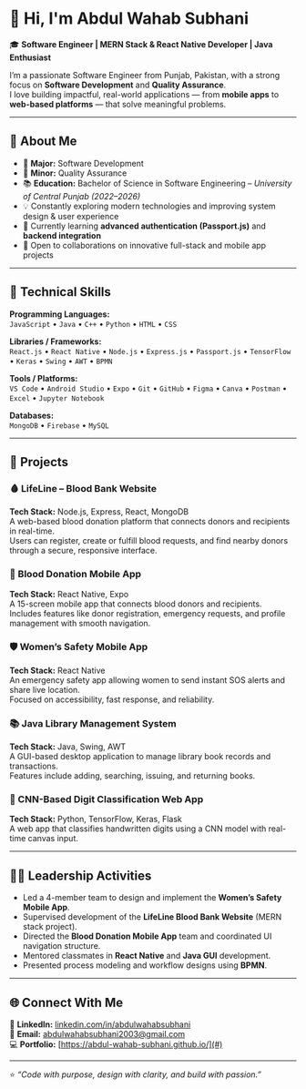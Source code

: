 # 👋 Hi, I'm Abdul Wahab Subhani  

🎓 **Software Engineer | MERN Stack & React Native Developer | Java Enthusiast**

I’m a passionate Software Engineer from Punjab, Pakistan, with a strong focus on **Software Development** and **Quality Assurance**.  
I love building impactful, real-world applications — from **mobile apps** to **web-based platforms** — that solve meaningful problems.

---

## 🚀 About Me
- 🎯 **Major:** Software Development  
- 🧩 **Minor:** Quality Assurance  
- 📚 **Education:** Bachelor of Science in Software Engineering – *University of Central Punjab (2022–2026)*  
- 💡 Constantly exploring modern technologies and improving system design & user experience  
- 🌱 Currently learning **advanced authentication (Passport.js)** and **backend integration**  
- 🤝 Open to collaborations on innovative full-stack and mobile app projects  

---

## 🧠 Technical Skills

**Programming Languages:**  
`JavaScript` • `Java` • `C++` • `Python` • `HTML` • `CSS`

**Libraries / Frameworks:**  
`React.js` • `React Native` • `Node.js` • `Express.js` • `Passport.js` • `TensorFlow` • `Keras` • `Swing` • `AWT` • `BPMN`

**Tools / Platforms:**  
`VS Code` • `Android Studio` • `Expo` • `Git` • `GitHub` • `Figma` • `Canva` • `Postman` • `Excel` • `Jupyter Notebook`

**Databases:**  
`MongoDB` • `Firebase` • `MySQL`

---

## 💼 Projects

### 🩸 LifeLine – Blood Bank Website  
**Tech Stack:** Node.js, Express, React, MongoDB  
A web-based blood donation platform that connects donors and recipients in real-time.  
Users can register, create or fulfill blood requests, and find nearby donors through a secure, responsive interface.

### 📱 Blood Donation Mobile App  
**Tech Stack:** React Native, Expo  
A 15-screen mobile app that connects blood donors and recipients.  
Includes features like donor registration, emergency requests, and profile management with smooth navigation.

### 🛡️ Women’s Safety Mobile App  
**Tech Stack:** React Native  
An emergency safety app allowing women to send instant SOS alerts and share live location.  
Focused on accessibility, fast response, and reliability.

### 📚 Java Library Management System  
**Tech Stack:** Java, Swing, AWT  
A GUI-based desktop application to manage library book records and transactions.  
Features include adding, searching, issuing, and returning books.

### 🔢 CNN-Based Digit Classification Web App  
**Tech Stack:** Python, TensorFlow, Keras, Flask  
A web app that classifies handwritten digits using a CNN model with real-time canvas input.

---

## 🧑‍💼 Leadership Activities
- Led a 4-member team to design and implement the **Women’s Safety Mobile App**.  
- Supervised development of the **LifeLine Blood Bank Website** (MERN stack project).  
- Directed the **Blood Donation Mobile App** team and coordinated UI navigation structure.  
- Mentored classmates in **React Native** and **Java GUI** development.  
- Presented process modeling and workflow designs using **BPMN**.

---

## 🌐 Connect With Me
💼 **LinkedIn:** [linkedin.com/in/abdulwahabsubhani](https://linkedin.com/in/abdulwahabsubhani)  
📧 **Email:** [abdulwahabsubhani2003@gmail.com](mailto:abdulwahabsubhani2003@gmail.com)  
💻 **Portfolio:** [https://abdul-wahab-subhani.github.io/](#)

---

⭐ *“Code with purpose, design with clarity, and build with passion.”*  
